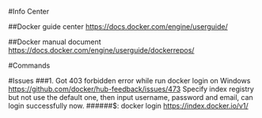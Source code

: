 #Info Center

##Docker guide center
https://docs.docker.com/engine/userguide/

##Docker manual document
https://docs.docker.com/engine/userguide/dockerrepos/

#Commands

#Issues
###1. Got 403 forbidden error while run docker login on Windows
https://github.com/docker/hub-feedback/issues/473
Specify index registry but not use the default one, then input username, password and email, can login successfully now.
######$: docker login  https://index.docker.io/v1/
